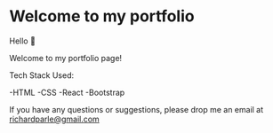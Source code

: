 # Welcome to my portfolio

Hello 👋

Welcome to my portfolio page!

Tech Stack Used:

-HTML
-CSS
-React
-Bootstrap

If you have any questions or suggestions, please drop me an email at richardparle@gmail.com
